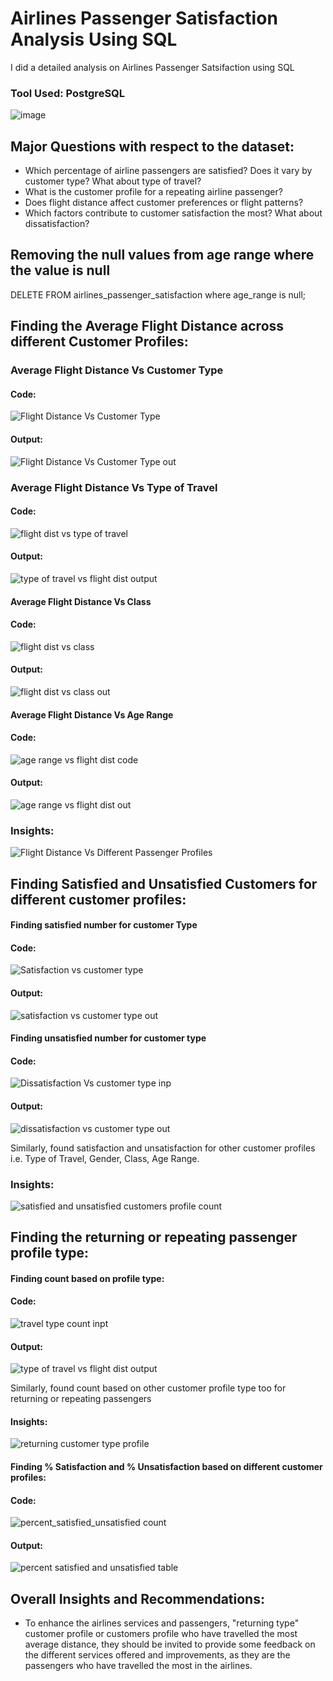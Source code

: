 # Airlines Passenger Satisfaction Analysis Using SQL

I did a detailed analysis on Airlines Passenger Satsifaction using SQL 

### Tool Used: PostgreSQL

![image](https://user-images.githubusercontent.com/72240938/232307399-ec540597-2c92-4416-8b97-f2439a5848fb.png)


## Major Questions with respect to the dataset:
* Which percentage of airline passengers are satisfied? Does it vary by customer type? What about type of travel?
* What is the customer profile for a repeating airline passenger?
* Does flight distance affect customer preferences or flight patterns?
* Which factors contribute to customer satisfaction the most? What about dissatisfaction?


## Removing the null values from age range where the value is null

DELETE FROM airlines_passenger_satisfaction
where age_range is null;


## Finding the Average Flight Distance across different Customer Profiles:

### Average Flight Distance Vs Customer Type

#### Code:

![Flight Distance Vs Customer Type](https://user-images.githubusercontent.com/72240938/232308771-96f06dea-4ab1-412e-9854-f4f713da1160.png)


#### Output:

![Flight Distance Vs Customer Type out](https://user-images.githubusercontent.com/72240938/232308736-7232fe73-bef8-4f9a-b0f4-358e640b398e.png)



### Average Flight Distance Vs Type of Travel

#### Code:

![flight dist  vs type of travel](https://user-images.githubusercontent.com/72240938/232308922-6f524b06-c886-4f70-aae0-dd3274629b62.png)

#### Output:

![type of travel vs flight dist  output](https://user-images.githubusercontent.com/72240938/232308946-5eaab319-2a42-431f-b12d-f54a88afd846.png)



#### Average Flight Distance Vs Class

#### Code:

![flight dist  vs class](https://user-images.githubusercontent.com/72240938/232309004-ed4f8267-e57a-44fd-9fde-9e39bcac299b.png)

#### Output:

![flight dist  vs class out](https://user-images.githubusercontent.com/72240938/232309023-682fae2d-630e-446b-bf9b-b7231161fc39.png)


#### Average Flight Distance Vs Age Range

#### Code:

![age range vs flight dist code](https://user-images.githubusercontent.com/72240938/232309073-e9f4be3a-5b88-413e-9550-2775b52f2ad3.png)

#### Output:

![age range vs flight dist out](https://user-images.githubusercontent.com/72240938/232309094-e8604680-85ae-48a3-b8fc-02767e1f19d8.png)


### Insights:

![Flight Distance Vs Different Passenger Profiles](https://user-images.githubusercontent.com/72240938/232309214-44e529a5-1704-423c-a524-06bc2e5886a4.png)


## Finding Satisfied and Unsatisfied Customers for different customer profiles:

#### Finding satisfied number for customer Type

#### Code:

![Satisfaction vs customer type](https://user-images.githubusercontent.com/72240938/232309840-13df71f7-e541-4973-bafc-b1b152421084.png)

#### Output:

![satisfaction vs customer type out](https://user-images.githubusercontent.com/72240938/232309853-6a06943e-e89b-4755-aebd-48589d4aed17.png)


#### Finding unsatisfied number for customer type

#### Code:

![Dissatisfaction Vs customer type inp](https://user-images.githubusercontent.com/72240938/232309886-b69132ae-6890-48f2-bdf6-49449ad9262f.png)

#### Output:
![dissatisfaction vs customer type out](https://user-images.githubusercontent.com/72240938/232309901-cb8eb5a4-cb47-4a0c-8da1-eddf5d26c217.png)


Similarly, found satisfaction and unsatisfaction for other customer profiles i.e. Type of Travel, Gender, Class, Age Range.


### Insights:


![satisfied and unsatisfied customers profile count](https://user-images.githubusercontent.com/72240938/232309991-df924e1c-bd18-4541-86f2-6253ff39063c.png)



## Finding the returning or repeating passenger profile type:

#### Finding count based on profile type:

#### Code:

![travel type count inpt](https://user-images.githubusercontent.com/72240938/232310963-e1b6e018-46ee-4519-9bd7-fbd4ef9b0e1e.png)

#### Output:

![type of travel vs flight dist  output](https://user-images.githubusercontent.com/72240938/232311120-67a90a94-b9df-4efb-9317-0f02f999616f.png)


Similarly, found count based on other customer profile type too for returning or repeating passengers

#### Insights:


![returning customer type profile](https://user-images.githubusercontent.com/72240938/232311428-06697518-48b0-45dc-a65b-3804f0556f57.png)



#### Finding % Satisfaction and % Unsatisfaction based on different customer profiles:


#### Code:

![percent_satisfied_unsatisfied count](https://user-images.githubusercontent.com/72240938/232312182-c06cd215-580b-497d-afa9-7ea3a59f244e.png)

#### Output:


![percent satisfied and unsatisfied table](https://user-images.githubusercontent.com/72240938/232312202-221ab882-8cc5-46a6-877b-78cdff1df474.png)



## Overall Insights and Recommendations:

* To enhance the airlines services and passengers, "returning type" customer profile or customers profile who have travelled the most average distance, they should be invited to provide some feedback on the different services offered and improvements, as they are the passengers who have travelled the most in the airlines.





















